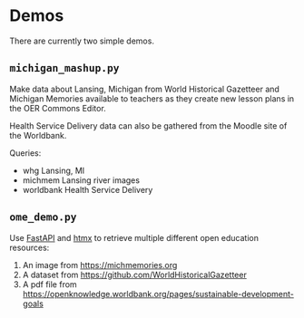 # Demos
There are currently two simple demos.

## `michigan_mashup.py`
Make data about Lansing, Michigan from World Historical Gazetteer and Michigan Memories
available to teachers as they create new lesson plans in the OER Commons Editor.

Health Service Delivery data can also be gathered from the Moodle site of the Worldbank.

Queries:
* whg Lansing, MI
* michmem Lansing river images
* worldbank Health Service Delivery

## `ome_demo.py`
Use [FastAPI](https://fastapi.tiangolo.com) and [htmx](https://htmx.org) to retrieve multiple different open education resources:
1. An image from https://michmemories.org
2. A dataset from https://github.com/WorldHistoricalGazetteer
3. A pdf file from https://openknowledge.worldbank.org/pages/sustainable-development-goals
